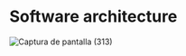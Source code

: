 # Software architecture

![Captura de pantalla (313)](https://github.com/luislopez-dev/.Net-webapp/assets/48783255/5f84d347-cf7b-4241-b5d1-6d39c167864d)
